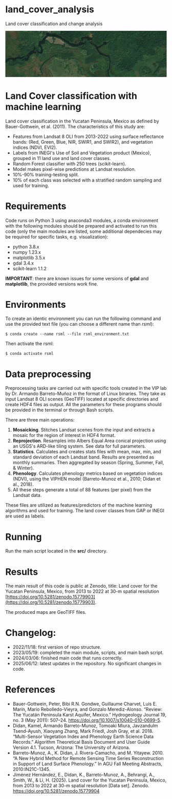 # land_cover_analysis
Land cover classification and change analysis

![](data/river.png)

# Land Cover classification with machine learning

Land cover classification in the Yucatan Peninsula, Mexico as defined by
Bauer-Gottwein, et al. (2011). The characteristics of this study are:

 * Features from Landsat 8 OLI from 2013-2022 using surface reflectance bands:
   (Red, Green, Blue, NIR, SWIR1, and SWIR2), and vegetation indices (NDVI, EVI2).
 * Labels from INEGI's Use of Soil and Vegetation product (Mexico), grouped in 11
   land use and land cover classes.
 * Random Forest classifier with 250 trees (scikit-learn).
 * Model makes pixel-wise predictions at Landsat resolution.
 * 10%-90% training-testing split.
 * 10% of each class was selected with a stratified random sampling and used for
   training.

# Requirements

Code runs on Python 3 using anaconda3 modules, a conda environment with the
following modules should be prepared and activated to run this code (only the
main modules are listed, some additional dependecies may be required for
specific tasks, e.g. visualization):

  * python 3.8.x
  * numpy 1.23.x
  * matplotlib 3.5.x
  * gdal 3.4.x
  * scikit-learn 1.1.2

**IMPORTANT**: there are known issues for some versions of **gdal** and **matplotlib**,
the provided versions work fine.

# Environments

To create an identic environment you can run the following command and use the
provided text file (you can choose a different name than *rsml*):

```
$ conda create --name rsml --file rsml_environment.txt
```

Then activate the rsml:

```
$ conda activate rsml
```

# Data preprocessing

Preprocessing tasks are carried out with specific tools created in the VIP lab
by Dr. Armando Barreto-Muñoz in the format of Linux binaries. They take as input
Landsat 8 OLI scenes (GeoTIFF) located at specific directories and create
HDF4 files as output.
All the parameters for these programs should be provided in the
terminal or through Bash scripts.

There are three main operations:

  1. **Mosaicking**. Stitches Landsat scenes from the input and extracts a
    mosaic for the region of interest in HDF4 format.
  2. **Reprojection**. Resamples into Albers Equal Area conical projection
    using an USGS's ARD-like tiling system. See data for full parameters.
  3. **Statistics**. Calculates and creates stats files with mean, max, min,
    and standard deviation of each Landsat band. Results are presented as
    monthly summaries. Then aggregated by season (Spring, Summer, Fall, & Winter).
  4. **Phenology**. Calculates phenology metrics based on vegetation indices
    (NDVI), using the VIPHEN model (Barreto-Munoz et al., 2010; Didan et al., 2018).
  5. All these steps generate a total of 88 features (per pixel) from the Landsat
    data.

These files are utilized as features/predictors of the machine learning
algorithms and used for training. The land cover classes from GAP or INEGI
are used as labels.

# Running

Run the main script located in the **src/** directory.

# Results

The main result of this code is public at Zenodo, title: Land cover for the Yucatan Peninsula, Mexico, from 2013 to 2022 at 30-m spatial resolution [https://doi.org/10.5281/zenodo.15779903](https://doi.org/10.5281/zenodo.15779903).

The produced maps are GeoTIFF files.

# Changelog:

  * 2022/11/18: first version of repo structure.
  * 2023/05/19: completed the main module, scripts, and main bash script.
  * 2024/03/06: finished main code that runs correctly.
  * 2025/06/12: latest updates in the repository. No significant changes in code.

# References

  * Bauer-Gottwein, Peter, Bibi R.N. Gondwe, Guillaume Charvet, Luis E. Marín, Mario Rebolledo-Vieyra, and Gonzalo Merediz-Alonso. “Review: The Yucatán Peninsula Karst Aquifer, Mexico.” Hydrogeology Journal 19, no. 3 (May 2011): 507–24. https://doi.org/10.1007/s10040-010-0699-5.
  * Didan, Kamel, Armando Barreto-Munoz, Tomoaki Miura, Javzandulm Tsend-Ayush, Xiaoyang Zhang, Mark Friedl, Josh Gray, et al. 2018. “Multi-Sensor Vegetation Index and Phenology Earth Science Data Records.” Algorithm Theoretical Basis Document and User Guide Version 4.1. Tucson, Arizona: The University of Arizona.
  * Barreto-Munoz, A., K. Didan, J. Rivera-Camacho, and M. Yitayew. 2010. “A New Hybrid Method for Remote Sensing Time Series Reconstruction in Support of Land Surface Phenology.” In AGU Fall Meeting Abstracts, 2010:IN21C-1345.
  * Jiménez Hernández, E., Didan, K., Barreto-Munoz, A., Behrangi, A., Smith, W., & Li, H. (2025). Land cover for the Yucatan Peninsula, Mexico, from 2013 to 2022 at 30-m spatial resolution [Data set]. Zenodo. https://doi.org/10.5281/zenodo.15779904
